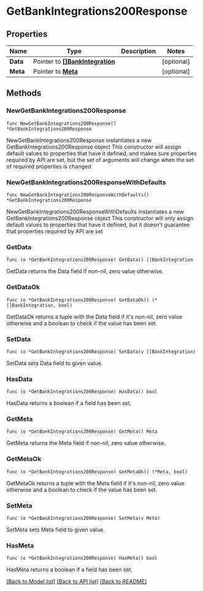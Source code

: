 # GetBankIntegrations200Response

## Properties

Name | Type | Description | Notes
------------ | ------------- | ------------- | -------------
**Data** | Pointer to [**[]BankIntegration**](BankIntegration.md) |  | [optional] 
**Meta** | Pointer to [**Meta**](Meta.md) |  | [optional] 

## Methods

### NewGetBankIntegrations200Response

`func NewGetBankIntegrations200Response() *GetBankIntegrations200Response`

NewGetBankIntegrations200Response instantiates a new GetBankIntegrations200Response object
This constructor will assign default values to properties that have it defined,
and makes sure properties required by API are set, but the set of arguments
will change when the set of required properties is changed

### NewGetBankIntegrations200ResponseWithDefaults

`func NewGetBankIntegrations200ResponseWithDefaults() *GetBankIntegrations200Response`

NewGetBankIntegrations200ResponseWithDefaults instantiates a new GetBankIntegrations200Response object
This constructor will only assign default values to properties that have it defined,
but it doesn't guarantee that properties required by API are set

### GetData

`func (o *GetBankIntegrations200Response) GetData() []BankIntegration`

GetData returns the Data field if non-nil, zero value otherwise.

### GetDataOk

`func (o *GetBankIntegrations200Response) GetDataOk() (*[]BankIntegration, bool)`

GetDataOk returns a tuple with the Data field if it's non-nil, zero value otherwise
and a boolean to check if the value has been set.

### SetData

`func (o *GetBankIntegrations200Response) SetData(v []BankIntegration)`

SetData sets Data field to given value.

### HasData

`func (o *GetBankIntegrations200Response) HasData() bool`

HasData returns a boolean if a field has been set.

### GetMeta

`func (o *GetBankIntegrations200Response) GetMeta() Meta`

GetMeta returns the Meta field if non-nil, zero value otherwise.

### GetMetaOk

`func (o *GetBankIntegrations200Response) GetMetaOk() (*Meta, bool)`

GetMetaOk returns a tuple with the Meta field if it's non-nil, zero value otherwise
and a boolean to check if the value has been set.

### SetMeta

`func (o *GetBankIntegrations200Response) SetMeta(v Meta)`

SetMeta sets Meta field to given value.

### HasMeta

`func (o *GetBankIntegrations200Response) HasMeta() bool`

HasMeta returns a boolean if a field has been set.


[[Back to Model list]](../README.md#documentation-for-models) [[Back to API list]](../README.md#documentation-for-api-endpoints) [[Back to README]](../README.md)



